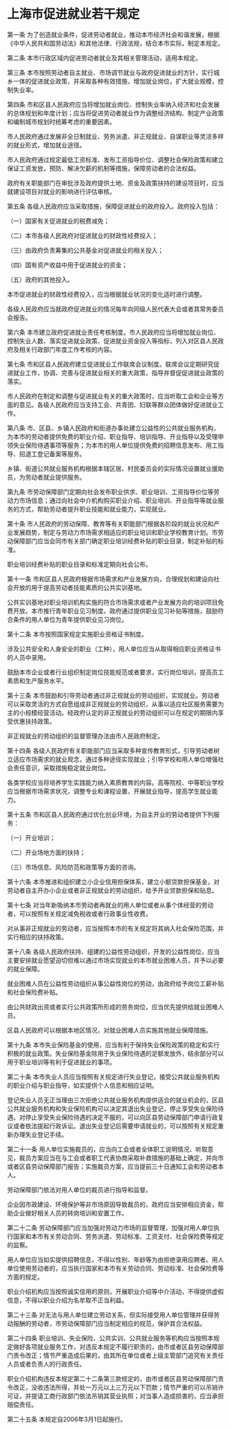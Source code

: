 # 上海市促进就业若干规定

<!-- INFO END -->

第一条 为了创造就业条件，促进劳动者就业，推动本市经济社会和谐发展，根据《中华人民共和国劳动法》和其他法律、行政法规，结合本市实际，制定本规定。

第二条 本市行政区域内促进劳动者就业及其相关管理活动，适用本规定。

第三条 本市按照劳动者自主就业、市场调节就业与政府促进就业的方针，实行城乡一体的促进就业政策，并采取各种有效措施，增加就业岗位，扩大就业规模，控制失业率。

第四条 市和区县人民政府应当将增加就业岗位、控制失业率纳入经济和社会发展的总体规划和年度计划；应当将促进劳动者就业作为调整经济结构、制定产业政策和编制城市规划时统筹考虑的重要因素。

市人民政府通过发展非全日制就业、劳务派遣、非正规就业、自谋职业等灵活多样的就业形式，增加就业途径。

市人民政府通过规定最低工资标准、发布工资指导价位、调整社会保险政策和建立保证工资发放，预防、解决欠薪的机制等措施，保障劳动者的合法权益。

政府有关职能部门在审批涉及政府提供土地、资金及政策扶持的建设项目时，应当就建设项目对就业的影响进行评估审核。

第五条 各级人民政府应当采取措施，保障促进就业的政府投入。政府投入包括：

（一）国家有关促进就业的税费减免；

（二）本市各级人民政府对促进就业的财政性经费投入；

（三）由政府负责筹集的公共基金对促进就业的相关投入；

（四）国有资产收益中用于促进就业的资金；

（五）政府的其他投入。

本市促进就业的财政性经费投入，应当根据就业状况的变化适时进行调整。

各级人民政府应当就政府促进就业的情况每年向同级人民代表大会或者其常务委员会报告。

第六条 本市建立政府促进就业责任考核制度。市人民政府应当将增加就业岗位、控制失业人数、落实促进就业政策、促进就业资金投入等指标，列入对区县人民政府及相关行政部门年度工作考核的内容。

第七条 市和区县人民政府建立促进就业工作联席会议制度。联席会议定期研究促进就业工作，协调、完善与促进就业相关的重大政策，指导并督促促进就业政策的落实。

市人民政府在制定和调整与促进就业有关的重大政策时，应当听取工会和企业等方面的意见。各级人民政府应当支持工会、共青团、妇联等群众团体做好促进就业工作。

第八条 市、区县、乡镇人民政府和街道办事处建立公益性的公共就业服务机构，为本市的劳动者提供免费的职业介绍、职业指导、培训指导、开业指导以及受理申领失业保险待遇事项等服务；为本市的用人单位提供免费的招聘信息发布、用工指导、招退工登记备案等服务。

乡镇、街道公共就业服务机构根据本辖区居、村民委员会的实际情况设置就业援助员，为劳动者就业提供服务。

第九条 市劳动保障部门定期向社会发布职业供求、职业培训、工资指导价位等劳动力市场信息；通过向社会中介机构购买职业介绍、职业培训、开业指导等就业服务的方式，帮助劳动者提升职业技能和就业能力，实现就业。

第十条 市人民政府的劳动保障、教育等有关职能部门根据各阶段的就业状况和产业发展趋势，制定与劳动力市场需求相适应的职业培训和职业学校教育计划。市劳动保障部门应当会同市有关部门确定职业培训经费补贴的职业目录，制定补贴的标准。

职业培训经费补贴的职业目录和标准定期向社会公布。

第十一条 市和区县人民政府根据市场需求和产业发展方向，合理规划和建设向社会开放的用于提高劳动者技能素质的公共实训基地。

公共实训基地对职业培训机构实施的符合市场需求或者产业发展方向的培训项目免费开放。本市推行青年职业见习制度。政府通过提供职业见习补贴等措施，鼓励符合条件的用人单位为青年提供职业见习岗位。

第十二条 本市按照国家规定实施职业资格证书制度。

涉及公共安全和人身安全的职业（工种），用人单位应当从取得相应职业资格证书的人员中录用。

鼓励本市企业或者行业组织制定岗位技能规范或者要求，实行岗位培训，提高员工素质和生产服务水平。

第十三条 本市鼓励和引导劳动者通过非正规就业的劳动组织，实现就业。劳动者可以采取灵活的方式自愿组成非正规就业的劳动组织，从事以适应社区服务需要为主的小规模经营活动。经政府认定的非正规就业的劳动组织可以在规定的期限内享受优惠扶持政策。

非正规就业的劳动组织的监督管理办法由市人民政府制定。

第十四条 各级人民政府有关职能部门应当采取多种宣传教育形式，引导劳动者树立适应市场需求的就业观念，通过多种途径实现就业；引导学校和用人单位增强社会责任意识，采取措施稳定就业岗位。

各类学校应当将培养学生实践能力纳入素质教育的内容。高等院校、中等职业学校应当根据市场需求状况，调整专业和课程设置，开展就业指导，提高学生就业能力。

第十五条 市和区县人民政府通过优化创业环境，为自主开业的劳动者提供下列服务：

（一）开业培训；

（二）开业场地方面的扶持；

（三）市场信息、风险防范和政策等方面的咨询。

第十六条 本市推进和组织建立小企业信用担保体系，建立小额贷款担保基金，对劳动者自主开办小企业或者非正规就业的劳动组织，给予开业贷款担保和贴息。

第十七条 对当年新吸纳本市劳动者再就业的用人单位或者从事个体经营的劳动者，可以按照有关规定减免税收或者行政事业性收费。

对从事非正规就业的劳动者，应当按照本市的有关规定将其纳入社会保险范围，并实行相应的扶持政策。

第十八条 各级人民政府扶持、组建的公益性劳动组织，开发的公益性岗位，应当主要安排就业愿望迫切但难以通过市场实现就业的本市就业困难人员，并予以必要的就业保障。

就业困难人员在公益性劳动组织从事公益性岗位的劳动，由政府给予岗位工薪补贴和社会保险费补贴。

由公共财政出资或者实行公共政策所形成的劳务岗位，应当优先提供给就业困难人员。

区县人民政府可以根据本地区情况，对就业困难人员实施其他就业保障措施。

第十九条 本市失业保险基金的使用，应当有利于保持失业保险政策的稳定和实行积极的就业政策。失业保险基金除用于失业保险待遇的足额发放外，结余部分可以用于职业培训等有利于促进就业的事项。

第二十条 本市失业人员应当按照有关规定进行失业登记，接受公共就业服务机构的职业介绍与职业指导，如实提供个人信息和相应证明。

登记失业人员无正当理由三次拒绝公共就业服务机构提供适合的就业机会的，区县公共就业服务机构和失业保险机构可以决定其退出失业登记，停止享受失业保险待遇。对停止享受失业保险待遇的决定不服的，可以向区县劳动保障部门申请行政复议或者依法提起行政诉讼。退出失业登记后需要申请就业的，可以按照有关规定重新办理失业登记手续。

第二十一条 用人单位实施裁员的，应当向工会或者全体职工说明情况、听取意见，裁员方案应当在与工会或者职工代表协商采取补救措施的基础上确定，并向市或者区县劳动保障部门报告；实施裁员方案，应当提前三十日通知工会和劳动者本人。

劳动保障部门依法对用人单位的裁员进行指导和监督。

企业因市政建设、环境保护等非市场原因导致裁员的，政府应当安排相应资金，帮助企业做好相关人员的转岗培训和安置工作。

第二十二条 劳动保障部门应当加强对劳动力市场的监督管理，加强对用人单位执行国家和本市有关劳动合同、劳务派遣、劳动标准、工资支付、社会保险费等规定的监察。

用人单位应当如实提供招聘信息，不得以性别、年龄等为由拒绝录用应聘者。用人单位使用劳动者的，应当执行国家和本市有关劳动合同、劳动标准、社会保险费等方面的规定。

职业介绍机构应当按照诚实信用的原则，开展职业介绍等中介活动，不得提供虚假信息，不得以职业介绍为名牟取不正当利益。

第二十三条 对无法与用人单位建立劳动关系，但实际接受用人单位管理并获得劳动报酬的劳动者，市劳动保障部门应当制定相应的规范，保护其合法权益。

第二十四条 职业培训、失业保险、公共实训、公共就业服务等机构应当按照本规定做好各项就业服务工作，对违反本规定不履行职责的，由市或者区县劳动保障部门责令改正；情节严重造成后果的，由其所在单位或者上级主管部门追究有关责任人员或者负责人的行政责任。

职业介绍机构违反本规定第二十二条第三款规定的，由市或者区县劳动保障部门责令改正，没收违法所得，并处一万元以上三万元以下罚款；情节严重的可以吊销许可证，并提请工商行政部门依法吊销其营业执照；对当事人造成损害的，应当承担赔偿责任。

第二十五条 本规定自2006年3月1日起施行。

